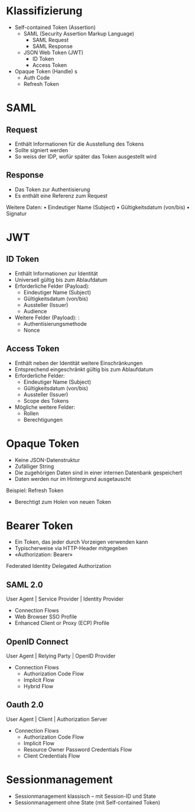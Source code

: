 # Klassifizierung
- Self-contained Token (Assertion) 
    - SAML (Security Assertion Markup Language)
        - SAML Request
        - SAML Response
    - JSON Web Token (JWT)
        - ID Token
        - Access Token
- Opaque Token (Handle) s
    - Auth Code
    - Refresh Token


# SAML
## Request
- Enthält Informationen für die Ausstellung des Tokens
- Sollte signiert werden
- So weiss der IDP, wofür später das Token ausgestellt wird

## Response
- Das Token zur Authentisierung
- Es enthält eine Referenz zum Request

Weitere Daten:
• Eindeutiger Name (Subject)
• Gültigkeitsdatum (von/bis)
• Signatur


# JWT 
## ID Token
- Enthält Informationen zur Identität
- Universell gültig bis zum Ablaufdatum 
- Erforderliche Felder (Payload): 
    - Eindeutiger Name (Subject) 
    - Gültigkeitsdatum (von/bis) 
    - Aussteller (Issuer) 
    - Audience 
- Weitere Felder (Payload): : 
    - Authentisierungsmethode 
    - Nonce

## Access Token
- Enthält neben der Identität weitere Einschränkungen
- Entsprechend eingeschränkt gültig bis zum Ablaufdatum
- Erforderliche Felder:
    - Eindeutiger Name (Subject)
    - Gültigkeitsdatum (von/bis)
    - Aussteller (Issuer)
    - Scope des Tokens
- Mögliche weitere Felder:
    - Rollen
    - Berechtigungen

# Opaque Token
- Keine JSON-Datenstruktur
- Zufälliger String
- Die zugehörigen Daten sind in einer internen Datenbank gespeichert
- Daten werden nur im Hintergrund ausgetauscht

Beispiel: Refresh Token
- Berechtigt zum Holen von neuen Token

# Bearer Token
- Ein Token, das jeder durch Vorzeigen verwenden kann
- Typischerweise via HTTP-Header mitgegeben
- «Authorization: Bearer»


Federated Identity
Delegated Authorization

## SAML 2.0
User Agent | Service Provider | Identity Provider
- Connection Flows
- Web Browser SSO Profile
- Enhanced Client or Proxy (ECP) Profile

## OpenID Connect
User Agent | Relying Party | OpenID Provider
- Connection Flows
    - Authorization Code Flow
    - Implicit Flow
    - Hybrid Flow

## Oauth 2.0
User Agent | Client | Authorization Server
- Connection Flows
    - Authorization Code Flow
    - Implicit Flow
    - Resource Owner Password Credentials Flow
    - Client Credentials Flow


# Sessionmanagement
- Sessionmanagement klassisch – mit Session-ID und State
- Sessionmanagement ohne State (mit Self-contained Token)

